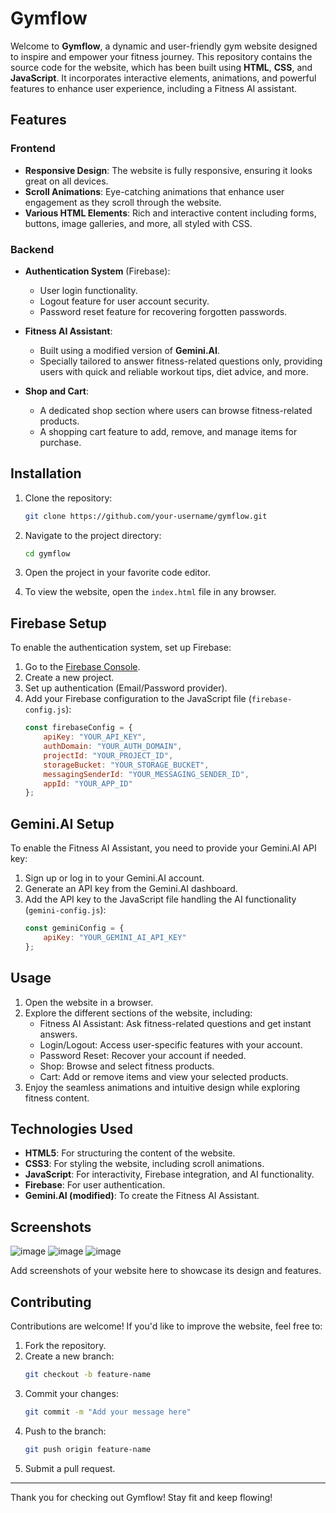 # Gymflow

Welcome to **Gymflow**, a dynamic and user-friendly gym website designed to inspire and empower your fitness journey. This repository contains the source code for the website, which has been built using **HTML**, **CSS**, and **JavaScript**. It incorporates interactive elements, animations, and powerful features to enhance user experience, including a Fitness AI assistant.

## Features

### Frontend
- **Responsive Design**: The website is fully responsive, ensuring it looks great on all devices.
- **Scroll Animations**: Eye-catching animations that enhance user engagement as they scroll through the website.
- **Various HTML Elements**: Rich and interactive content including forms, buttons, image galleries, and more, all styled with CSS.

### Backend
- **Authentication System** (Firebase):
  - User login functionality.
  - Logout feature for user account security.
  - Password reset feature for recovering forgotten passwords.

- **Fitness AI Assistant**:
  - Built using a modified version of **Gemini.AI**.
  - Specially tailored to answer fitness-related questions only, providing users with quick and reliable workout tips, diet advice, and more.

- **Shop and Cart**:
  - A dedicated shop section where users can browse fitness-related products.
  - A shopping cart feature to add, remove, and manage items for purchase.

## Installation

1. Clone the repository:
   ```bash
   git clone https://github.com/your-username/gymflow.git
   ```
2. Navigate to the project directory:
   ```bash
   cd gymflow
   ```
3. Open the project in your favorite code editor.

4. To view the website, open the `index.html` file in any browser.

## Firebase Setup

To enable the authentication system, set up Firebase:

1. Go to the [Firebase Console](https://firebase.google.com/).
2. Create a new project.
3. Set up authentication (Email/Password provider).
4. Add your Firebase configuration to the JavaScript file (`firebase-config.js`):
   ```javascript
   const firebaseConfig = {
       apiKey: "YOUR_API_KEY",
       authDomain: "YOUR_AUTH_DOMAIN",
       projectId: "YOUR_PROJECT_ID",
       storageBucket: "YOUR_STORAGE_BUCKET",
       messagingSenderId: "YOUR_MESSAGING_SENDER_ID",
       appId: "YOUR_APP_ID"
   };
   ```

## Gemini.AI Setup

To enable the Fitness AI Assistant, you need to provide your Gemini.AI API key:

1. Sign up or log in to your Gemini.AI account.
2. Generate an API key from the Gemini.AI dashboard.
3. Add the API key to the JavaScript file handling the AI functionality (`gemini-config.js`):
   ```javascript
   const geminiConfig = {
       apiKey: "YOUR_GEMINI_AI_API_KEY"
   };
   ```

## Usage

1. Open the website in a browser.
2. Explore the different sections of the website, including:
   - Fitness AI Assistant: Ask fitness-related questions and get instant answers.
   - Login/Logout: Access user-specific features with your account.
   - Password Reset: Recover your account if needed.
   - Shop: Browse and select fitness products.
   - Cart: Add or remove items and view your selected products.
3. Enjoy the seamless animations and intuitive design while exploring fitness content.

## Technologies Used

- **HTML5**: For structuring the content of the website.
- **CSS3**: For styling the website, including scroll animations.
- **JavaScript**: For interactivity, Firebase integration, and AI functionality.
- **Firebase**: For user authentication.
- **Gemini.AI (modified)**: To create the Fitness AI Assistant.

## Screenshots

![image](https://github.com/user-attachments/assets/1f10f4fe-155a-4cfa-b0d6-847caf42f3e7)
![image](https://github.com/user-attachments/assets/39f443f7-780d-4a3f-9c44-44fc94f77189)
![image](https://github.com/user-attachments/assets/7f9edd40-b00a-4098-bfb0-3483445f46ea)




Add screenshots of your website here to showcase its design and features.

## Contributing

Contributions are welcome! If you'd like to improve the website, feel free to:

1. Fork the repository.
2. Create a new branch:
   ```bash
   git checkout -b feature-name
   ```
3. Commit your changes:
   ```bash
   git commit -m "Add your message here"
   ```
4. Push to the branch:
   ```bash
   git push origin feature-name
   ```
5. Submit a pull request.

---

Thank you for checking out Gymflow! Stay fit and keep flowing!

